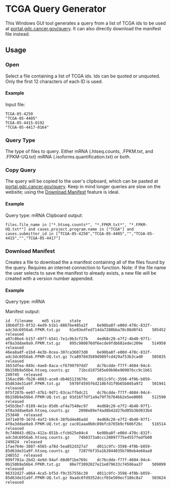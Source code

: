 # TCGA Query Generator
This Windows GUI tool generates a query from a list of TCGA ids to be used at [portal.gdc.cancer.gov/query](https://portal.gdc.cancer.gov/query). It can also directly download the manifest file instead.
## Usage
### Open
Select a file containing a list of TCGA ids. Ids can be quoted or unquoted. Only the first 12 characters of each ID is used.
#### Example
Input file:
```
TCGA-05-4250
"TCGA-05-4405"
TCGA-05-4415-0192
"TCGA-05-4417-0164"
```
### Query Type
The type of files to query. Either mRNA (.htseq.counts, .FPKM.txt, and .FPKM-UQ.txt) miRNA (.isoforms.quantification.txt) or both.
### Copy Query
The query will be copied to the user's clipboard, which can be pasted at [portal.gdc.cancer.gov/query](https://portal.gdc.cancer.gov/query). Keep in mind longer queries are slow on the website; using the [Download Manifest](#download-manifest) feature is ideal.
#### Example
Query type: mRNA
Clipboard output:
```
files.file_name in ["*.htseq.counts*", "*.FPKM.txt*", "*.FPKM-UQ.txt*"] and cases.project.program.name in ["TCGA"] and cases.submitter_id in ["TCGA-05-4250","TCGA-05-4405","","TCGA-05-4415","","TCGA-05-4417"]
```
### Download Manifest
Creates a file to download the a manifest containing all of the files found by the query. Requires an internet connection to function.
Note: if the file name the user selects to save the manifest to already exists, a new file will be created with a version number appended.
#### Example
Query type: mRNA

Manifest output:
```
id	filename	md5	size	state
10b6df33-8f32-4ed9-b1b1-8867be485a2f	6e98ba8f-e00d-470c-832f-adc3dc6956a6.FPKM.txt.gz	61e93edfed714da7280bba70c08d0f41	505452	released
a07c86e4-b157-49f7-b541-7e1c0b3cf27b	4ed68c20-e7f2-4b40-97f1-4f8a3ddae0a9.FPKM.txt.gz	895c980876df6ecde9fdb681edec209e	514950	released
46ea8adf-e1bd-4e3b-8cea-307ca36073d0	6e98ba8f-e00d-470c-832f-adc3dc6956a6.FPKM-UQ.txt.gz	7ca897843589d989fcd429af53b3cad0	505835	released
3653dfea-049c-4ae8-8aca-cf6799797dd7	dc76cdde-f77f-4604-94c4-0b150b9a56b4.htseq.counts.gz	71bcd107585e69b96e909076cc9c1b61	249745	released
156acd96-fb20-4083-ace0-db465133670c	d011c9fc-3598-4f0b-b059-85d63de31a9f.FPKM.txt.gz	5970f4595f6d210bfd1f9b65b045a972	501941	released
0f5f287b-ee07-47b1-9d71-03cacffbdc21	dc76cdde-f77f-4604-94c4-0b150b9a56b4.FPKM-UQ.txt.gz	03d16f7df1a9a79f7b764bb2e5ee0005	512590	released
545b3be7-9189-4e1e-85d6-af4a7540ec97	4ed68c20-e7f2-4b40-97f1-4f8a3ddae0a9.htseq.counts.gz	2098e89ef4ad8b42d27bd05b38d933b4	253840	released
3471e070-167d-4af2-b9c6-38fbd4e86add	4ed68c20-e7f2-4b40-97f1-4f8a3ddae0a9.FPKM-UQ.txt.gz	cac01aaa0b0c89bfcb765b9cf606f26c	516514	released
9c740043-d02a-412a-851b-cfcb625e04c4	6e98ba8f-e00d-470c-832f-adc3dc6956a6.htseq.counts.gz	74b0373a0ccc28097775e4557fedfb00	249824	released
1fae764e-3807-4565-a78d-5ea852d327a7	d011c9fc-3598-4f0b-b059-85d63de31a9f.htseq.counts.gz	7207f6f35a1b2044035b700eb4e68aa9	248552	released
999f701a-2bd2-4e9d-94af-08d0f1be769c	dc76cdde-f77f-4604-94c4-0b150b9a56b4.FPKM.txt.gz	80e7f3092027e21e879633c74596aa37	509899	released
96332d27-a064-4ca5-bf5d-f9c357556c39	d011c9fc-3598-4f0b-b059-85d63de31a9f.FPKM-UQ.txt.gz	9aadc0fd9352dccf65e509ecf186c8a7	503624	released
```
